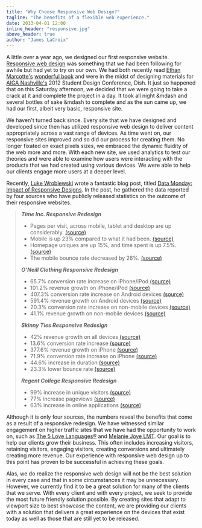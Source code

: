 ```yaml
---
title: "Why Choose Responsive Web Design?"
tagline: "The benefits of a flexible web experience."
date: 2013-04-01 12:00
inline_header: "responsive.jpg"
above_header: true
author: "James LaCroix"
---
```


A little over a year ago, we designed our first responsive website. <a href="http://alistapart.com/article/responsive-web-design" target="_blank">Responsive web design</a> was something that we had been following for awhile but had yet to try on our own. We had both recently read <a href="http://ethanmarcotte.com" target="_blank">Ethan Marcotte's</a> <a href="http://www.abookapart.com/products/responsive-web-design" target="_blank">wonderful book</a> and were in the midst of designing materials for <a href="http://nashville.aiga.org" target="_blank">AIGA Nashville's</a> 2012 Student Design Conference, Dish. It just so happened that on this Saturday afternoon, we decided that we were going to take a crack at it and complete the project in a day. It took all night &mdash and several bottles of sake &mdash to complete and as the sun came up, we had our first, albeit very basic, responsive site.

We haven't turned back since. Every site that we have designed and developed since then has utilized responsive web design to deliver content appropriately across a vast range of devices. As time went on, our responsive sites improved and so did our process for creating them. No longer fixated on exact pixels sizes, we embraced the dynamic fluidity of the web more and more. With each new site, we used analytics to test our theories and were able to examine how users were interacting with the products that we had created using various devices. We were able to help our clients engage more users at a deeper level.

Recently, <a href="http://www.lukew.com" target="_blank">Luke Wroblewski</a> wrote a fantastic blog post, titled <a href="http://www.lukew.com/ff/entry.asp?1691" target="_blank">Data Monday: Impact of Responsive Designs</a>. In the post, he gathered the data reported by four sources who have publicly released statistics on the outcome of their responsive websites.

> **_Time Inc. Responsive Redesign_**
>
> - Pages per visit, across mobile, tablet and desktop are up considerably. <a href="http://www.magazine.org/timecom-gm-craig-ettinger-bringing-responsive-web-design-iconic-brand" target="_blank">(source)</a>
> - Mobile is up 23% compared to what it had been. <a href="http://www.magazine.org/timecom-gm-craig-ettinger-bringing-responsive-web-design-iconic-brand" target="_blank">(source)</a>
> - Homepage uniques are up 15%, and time spent is up 7.5%. <a href="http://www.magazine.org/timecom-gm-craig-ettinger-bringing-responsive-web-design-iconic-brand" target="_blank">(source)</a>
> - The mobile bounce rate decreased by 26%. <a href="http://www.magazine.org/timecom-gm-craig-ettinger-bringing-responsive-web-design-iconic-brand" target="_blank">(source)</a>
>
> **_O’Neill Clothing Responsive Redesign_**
>
> - 65.7% conversion rate increase on iPhone/iPod <a href="http://electricpulp.com/notes/you-like-apples/" target="_blank">(source)</a>
> - 101.2% revenue growth on iPhone/iPod <a href="http://electricpulp.com/notes/you-like-apples/" target="_blank">(source)</a>
> - 407.3% conversion rate increase on Android devices <a href="http://electricpulp.com/notes/you-like-apples/" target="_blank">(source)</a>
> - 591.4% revenue growth on Android devices <a href="http://electricpulp.com/notes/you-like-apples/" target="_blank">(source)</a>
> - 20.3% conversion rate increase on non-mobile devices <a href="http://electricpulp.com/notes/you-like-apples/" target="_blank">(source)</a>
> - 41.1% revenue growth on non-mobile devices <a href="http://electricpulp.com/notes/you-like-apples/" target="_blank">(source)</a>
>
> **_Skinny Ties Responsive Redesign_**
>
> - 42% revenue growth on all devices <a href="http://gravitydept.com/blog/skinny-ties-and-responsive-ecommerce/" target="_blank">(source)</a>
> - 13.6% conversion rate increase <a href="http://gravitydept.com/blog/skinny-ties-and-responsive-ecommerce/" target="_blank">(source)</a>
> - 377.6% revenue growth on iPhone <a href="http://gravitydept.com/blog/skinny-ties-and-responsive-ecommerce/" target="_blank">(source)</a>
> - 71.9% conversion rate increase on iPhone <a href="http://gravitydept.com/blog/skinny-ties-and-responsive-ecommerce/" target="_blank">(source)</a>
> - 44.6% increase in duration <a href="http://gravitydept.com/blog/skinny-ties-and-responsive-ecommerce/" target="_blank">(source)</a>
> - 23.3% lower bounce rate <a href="http://gravitydept.com/blog/skinny-ties-and-responsive-ecommerce/" target="_blank">(source)</a>
>
> **_Regent College Responsive Redesign_**
>
> - 99% increase in unique visitors <a href="http://domain7.com/work/regent-college" target="_blank">(source)</a>
> - 77% increase pageviews <a href="http://domain7.com/work/regent-college" target="_blank">(source)</a>
> - 63% increase in online applications <a href="http://domain7.com/work/regent-college" target="_blank">(source)</a>

Although it is only four sources, the numbers reveal the benefits that come as a result of a responsive redesign. We have witnessed similar engagement on higher traffic sites that we have had the opportunity to work on, such as [The 5 Love Languages®](/case-studies/the-5-love-languages/) and [Melanie Joye LMT](/case-studies/melanie-joye-lmt/). Our goal is to help our clients grow their business. This often includes increasing visitors, retaining visitors, engaging visitors, creating conversions and ultimately creating more revenue. Our experience with responsive web design up to this point has proven to be successful in achieving these goals.

Alas, we do realize the responsive web design will not be the best solution in every case and that in some circumstances it may be unnecessary. However, we currently find it to be a great solution for many of the clients that we serve. With every client and with every project, we seek to provide the most future friendly solution possible. By creating sites that adapt to viewport size to best showcase the content, we are providing our clients with a solution that delivers a great experience on the devices that exist today as well as those that are still yet to be released.
